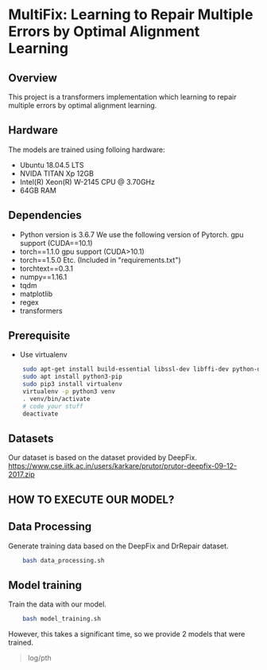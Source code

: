 # MultiFix: Learning to Repair Multiple Errors by Optimal Alignment Learning

## Overview
This project is a transformers implementation which learning to repair multiple errors by optimal alignment learning.

## Hardware
The models are trained using folloing hardware:
- Ubuntu 18.04.5 LTS
- NVIDA TITAN Xp 12GB
- Intel(R) Xeon(R) W-2145 CPU @ 3.70GHz
- 64GB RAM

## Dependencies
- Python version is 3.6.7
We use the following version of Pytorch.
gpu support (CUDA==10.1)
- torch==1.1.0
gpu support (CUDA>10.1)
- torch==1.5.0
Etc. (Included in "requirements.txt")
- torchtext==0.3.1
- numpy==1.16.1
- tqdm
- matplotlib
- regex
- transformers

## Prerequisite
- Use virtualenv
```	sh
    sudo apt-get install build-essential libssl-dev libffi-dev python-dev
    sudo apt install python3-pip
    sudo pip3 install virtualenv
    virtualenv -p python3 venv
    . venv/bin/activate
    # code your stuff
    deactivate
```

## Datasets
Our dataset is based on the dataset provided by DeepFix.
https://www.cse.iitk.ac.in/users/karkare/prutor/prutor-deepfix-09-12-2017.zip

## HOW TO EXECUTE OUR MODEL?
## Data Processing
Generate training data based on the DeepFix and DrRepair dataset.
```	sh
    bash data_processing.sh
```

## Model training
Train the data with our model.
```	sh
    bash model_training.sh
```

However, this takes a significant time, so we provide 2 models that were trained.
> log/pth
